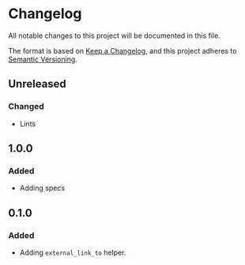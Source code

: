 # Changelog

All notable changes to this project will be documented in this file.

The format is based on [Keep a Changelog](https://keepachangelog.com/en/1.0.0/),
and this project adheres to [Semantic Versioning](https://semver.org/spec/v2.0.0.html).

## Unreleased

### Changed

- Lints

## 1.0.0

### Added

- Adding specs

## 0.1.0

### Added

- Adding `external_link_to` helper.
